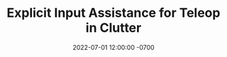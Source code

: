 ---
title:  "Explicit Input Assistance for Teleop in Clutter"
date:   2022-07-01 12:00:00 -0700
end_date: 2023-11-01 12:00:00 -0700
featured_image: "/assets/images/projects/exp_assist_place.webp"
categories: ["research","robotics"]
description: >
  Teleoperating robots in cluttered environments is hard. The most commonly explored way of assisting operators is to have a sort of predictive trajectory completion, but this breaks down when there are many possible goals and the one you predict is wrong. We explore an alternative "pointing" based interface. We show that it reduces operator workload and improves performance in cluttered environments.
github_repo_url: "https://github.com/NVlabs/fast-explicit-teleop"
layout: published_project_entry
citation_keys: [walker2024explicit]
---